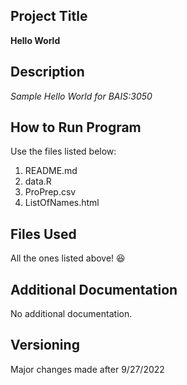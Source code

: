 ## Project Title
**Hello World**

## Description
*Sample Hello World for BAIS:3050*

## How to Run Program
Use the files listed below:
1. README.md 
2. data.R
3. ProPrep.csv
4. ListOfNames.html

## Files Used
All the ones listed above! 😆

## Additional Documentation
No additional documentation.

## Versioning
Major changes made after 9/27/2022
